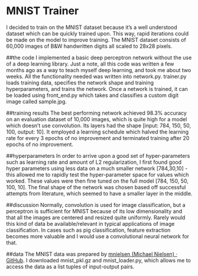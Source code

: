 # MNIST Trainer
I decided to train on the MNIST dataset because it’s a well understood dataset which can be quickly trained upon. This way, rapid iterations could be made on the model to improve training. The MNIST dataset consists of 60,000 images of B&W handwritten digits all scaled to 28x28 pixels. 

##the code
I implemented a basic deep perceptron network without the use of a deep learning library. Just a note, all this code was written a few months ago as a way to teach myself deep learning, and took me about two weeks.  All the functionality needed was written into network.py.  trainer.py loads training data, specifies the network shape and training hyperparameters, and trains the network. Once a network is trained, it can be loaded using front_end.py which takes and classifies a custom digit image called sample.jpg. 

##training results
The best performing network achieved 98.3% accuracy on an evaluation dataset of 10,000 images, which is quite high for a model which doesn’t use convolution. Its layers had the shape [input: 784, 150, 50, 100, output: 10]. It employed a learning schedule which halved the learning rate for every 3 epochs of no improvement and terminated training after 20 epochs of no improvement. 

##hyperparameters
In order to arrive upon a good set of hyper-parameters such as learning rate and amount of L2 regularization,  I first found good hyper parameters using less data on a much smaller network [784,30,10] - this allowed me to rapidly test the hyper-parameter space for values which worked. These values were then fine tuned on the full model [784, 150, 50, 100, 10]. The final shape of the network was chosen based off successful attempts from literature, which seemed to have a smaller layer in the middle. 

##discussion
Normally, convolution is used for image classification, but a perceptron is sufficient for MNIST because of its low dimensionality and that all the images are centered and resized quite uniformly. Rarely would this kind of data be available/relevant in typical applications of image classification. In cases such as pig classification, feature extraction becomes more valuable and I would use a convolutional neural network for that. 

##data
The MNIST data was prepared by [mnielsen (Michael Nielsen) · GitHub](https://github.com/mnielsen).  I downloaded mnist_pkl.gz and mnist_loader.py, which allows me to access the data as a list tuples of input-output pairs. 
